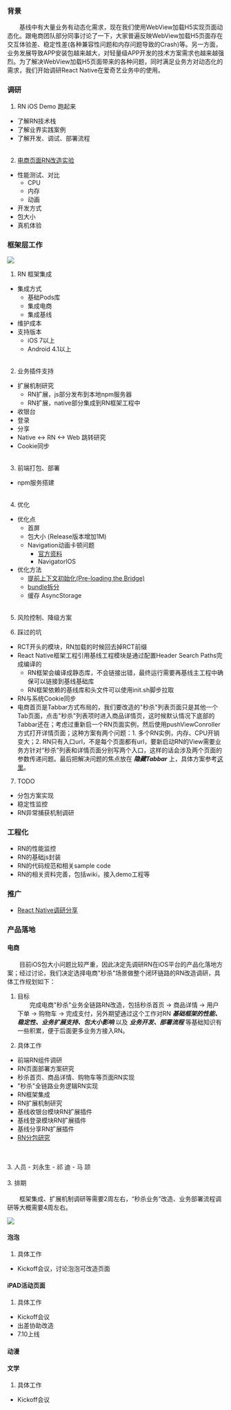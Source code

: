 ### 背景
&emsp;&emsp;基线中有大量业务有动态化需求，现在我们使用WebView加载H5实现页面动态化。跟电商团队部分同事讨论了一下，大家普遍反映WebView加载H5页面存在交互体验差、稳定性差(各种兼容性问题和内存问题导致的Crash)等。另一方面，业务发展导致APP安装包越来越大，对轻量级APP开发的技术方案需求也越来越强烈。为了解决WebView加载H5页面带来的各种问题，同时满足业务方对动态化的需求，我们开始调研React Native在爱奇艺业务中的使用。

### 调研
1. RN iOS Demo 跑起来
  - 了解RN技术栈
  - 了解业界实践案例
  - 了解开发、调试、部署流程
<br><br/>
2. [电商页面RN改造实验](https://github.com/ustcqidi/Article/blob/master/%E7%94%B5%E5%95%86%E7%A7%92%E6%9D%80%E9%A1%B5%E9%9D%A2RN%E6%94%B9%E9%80%A0%E5%AE%9E%E9%AA%8C.md)
  - 性能测试、对比
    - CPU
    - 内存
    - 动画
  - 开发方式
  - 包大小
  - 真机体验

### 框架层工作
![](https://raw.githubusercontent.com/ustcqidi/Image/master/iqiyi_rn_arch.jpeg)

1. RN 框架集成
  - 集成方式
    - 基础Pods库
    - 集成电商
    - 集成基线
  - 维护成本
  - 支持版本
    - iOS 7以上
    - Android 4.1以上
<br><br/>
2. 业务插件支持
  - 扩展机制研究
    - RN扩展，js部分发布到本地npm服务器
    - RN扩展，native部分集成到RN框架工程中
  - 收银台
  - 登录
  - 分享
  - Native <-> RN <-> Web 跳转研究
  - Cookie同步
<br><br/>
3. 前端打包、部署
  - npm服务搭建
<br><br/>
4. 优化
  - 优化点
    - 首屏
    - 包大小 (Release版本增加1M)
    - Navigation动画卡顿问题
      - [官方资料](https://facebook.github.io/react-native/docs/performance.html )
      - NavigatorIOS
  - 优化方法
    - [提前上下文初始化(Pre-loading the Bridge)](https://github.com/dsibiski/react-native-hybrid-app-examples/blob/master/README.md)
    - [bundle拆分](https://github.com/ustcqidi/Article/blob/master/React%20Native%20repack%20solution/repack.md)
    - 缓存 AsyncStorage
<br><br/>
5. 风险控制、降级方案

6. 踩过的坑
  - RCT开头的模块，RN加载的时候回去掉RCT前缀
  - React Native框架工程引用基线工程模块是通过配置Header Search Paths完成编译的
    - RN框架会编译成静态库，不会链接出错，最终运行需要再基线主工程中确保可以链接到基线基础库
    - RN框架依赖的基线库和头文件可以使用init.sh脚步拉取
  - RN与系统Cookie同步
  - 电商首页是Tabbar方式布局的，我们要改造的"秒杀"列表页面只是其他一个Tab页面，点击"秒杀"列表项时进入商品详情页，这时候默认情况下底部的Tabbar还在；考虑过重新启一个RN页面实例，然后使用pushViewConroller方式打开详情页面；这种方案有两个问题：1. 多个RN实例，内存、CPU开销变大；2. RN只有入口url，不是每个页面都有url，要新启动RN的View需要业务方针对“秒杀”列表和详情页面分别写两个入口，这样的话会涉及两个页面的参数传递问题。最后把解决问题的焦点放在 ***隐藏Tabbar*** 上，具体方案参考[这里](https://github.com/ustcqidi/Article/blob/master/iOS%20App%E5%BC%80%E5%8F%91%E8%AE%B0%E5%BD%95.md)。

7. TODO
  - 分包方案实现
  - 稳定性监控
  - RN异常捕获机制调研

### 工程化
  - RN的性能监控
  - RN的基础js封装
  - RN的代码规范和相关sample code
  - RN的相关资料完善，包括wiki，接入demo工程等

### 推广
  - [React Native调研分享](https://github.com/ustcqidi/Keynote/blob/master/rn.pptx.zip)

### 产品落地
#### 电商
&emsp;&emsp;目前iOS包大小问题比较严重，因此决定先调研RN在iOS平台的产品化落地方案；经过讨论，我们决定选择电商"秒杀"场景做整个闭环链路的RN改造调研，具体工作规划如下：

1. 目标
<br>&emsp;&emsp;完成电商"秒杀"业务全链路RN改造，包括秒杀首页 -> 商品详情 -> 用户下单 -> 购物车 -> 完成支付，另外期望通过这个工作对RN ***基础框架的性能、稳定性、业务扩展支持、包大小影响*** 以及 ***业务开发、部署流程*** 等基础知识有一些积累，便于后面更多业务方接入RN。

2. 具体工作
  - 前端RN组件调研
  - RN页面部署方案研究
  - 秒杀首页、商品详情、购物车等页面RN实现
  - "秒杀"全链路业务逻辑RN实现
  - RN框架集成
  - RN扩展机制研究
  - 基线收银台模块RN扩展插件
  - 基线登录模块RN扩展插件
  - 基线分享RN扩展插件
  - [RN分包研究](https://github.com/ustcqidi/Article/blob/master/React%20Native%20repack%20solution/repack.md)
<br>
</br>
3. 人员
  - 刘永生
  - 祁 迪
  - 马 颉
<br>
</br>
3. 排期
<br></br>&emsp;&emsp;框架集成、扩展机制调研等需要2周左右，“秒杀业务”改造、业务部署流程调研等大概需要4周左右。

![](https://github.com/ustcqidi/Image/blob/master/imall_plan.jpeg?raw=true)

#### 泡泡
1. 具体工作
  - Kickoff会议，讨论泡泡可改造页面

#### iPAD活动页面
1. 具体工作
  - Kickoff会议
  - 出差协助改造
  - 7.10上线

#### 动漫

#### 文学
1. 具体工作
  - Kickoff会议
